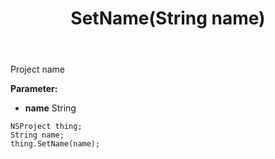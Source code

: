 ﻿---
uid: crmscript_ref_NSProject_SetName
title: SetName(String name)
intellisense: NSProject.SetName
keywords: NSProject, GetName
so.topic: reference
---

Project name

**Parameter:** 
 - **name** String

```crmscript
NSProject thing;
String name;
thing.SetName(name);
```

